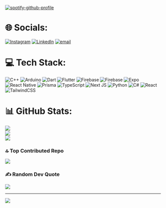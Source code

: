 [![spotify-github-profile](https://spotify-github-profile.kittinanx.com/api/view?uid=12130237199&cover_image=true&theme=natemoo-re&show_offline=false&background_color=121212&interchange=true&bar_color=4eb14f&bar_color_cover=true)](https://spotify-github-profile.kittinanx.com/api/view?uid=12130237199&redirect=true)

# 🌐 Socials:
[![Instagram](https://img.shields.io/badge/Instagram-%23E4405F.svg?logo=Instagram&logoColor=white)](https://instagram.com/ivan.acstg) [![LinkedIn](https://img.shields.io/badge/LinkedIn-%230077B5.svg?logo=linkedin&logoColor=white)](ivan-arturo-acosta-gonzalez) [![email](https://img.shields.io/badge/Email-D14836?logo=gmail&logoColor=white)](mailto:ivanacosta8@outlook.com) 

# 💻 Tech Stack:
![C++](https://img.shields.io/badge/c++-%2300599C.svg?style=plastic&logo=c%2B%2B&logoColor=white) ![Arduino](https://img.shields.io/badge/-Arduino-00979D?style=plastic&logo=Arduino&logoColor=white) ![Dart](https://img.shields.io/badge/dart-%230175C2.svg?style=plastic&logo=dart&logoColor=white) ![Flutter](https://img.shields.io/badge/Flutter-%2302569B.svg?style=plastic&logo=Flutter&logoColor=white) ![Firebase](https://img.shields.io/badge/firebase-%23039BE5.svg?style=plastic&logo=firebase) ![Firebase](https://img.shields.io/badge/firebase-a08021?style=plastic&logo=firebase&logoColor=ffcd34) ![Expo](https://img.shields.io/badge/expo-1C1E24?style=plastic&logo=expo&logoColor=#D04A37) ![React Native](https://img.shields.io/badge/react_native-%2320232a.svg?style=plastic&logo=react&logoColor=%2361DAFB) ![Prisma](https://img.shields.io/badge/Prisma-3982CE?style=plastic&logo=Prisma&logoColor=white) ![TypeScript](https://img.shields.io/badge/typescript-%23007ACC.svg?style=plastic&logo=typescript&logoColor=white) ![Next JS](https://img.shields.io/badge/Next-black?style=plastic&logo=next.js&logoColor=white) ![Python](https://img.shields.io/badge/python-3670A0?style=plastic&logo=python&logoColor=ffdd54) ![C#](https://img.shields.io/badge/c%23-%23239120.svg?style=plastic&logo=csharp&logoColor=white) ![React](https://img.shields.io/badge/react-%2320232a.svg?style=plastic&logo=react&logoColor=%2361DAFB) ![TailwindCSS](https://img.shields.io/badge/tailwindcss-%2338B2AC.svg?style=plastic&logo=tailwind-css&logoColor=white)

# 📊 GitHub Stats:
![](https://github-readme-stats.vercel.app/api?username=ivan-acosta08&theme=apprentice&hide_border=false&include_all_commits=true&count_private=true)<br/>
![](https://nirzak-streak-stats.vercel.app/?user=ivan-acosta08&theme=apprentice&hide_border=false)<br/>
![](https://github-readme-stats.vercel.app/api/top-langs/?username=ivan-acosta08&theme=apprentice&hide_border=false&include_all_commits=true&count_private=true&layout=compact)

### 🔝 Top Contributed Repo
![](https://github-contributor-stats.vercel.app/api?username=ivan-acosta08&limit=5&theme=apprentice&combine_all_yearly_contributions=true)

### ✍️ Random Dev Quote
![](https://quotes-github-readme.vercel.app/api?type=horizontal&theme=dark)

---
[![](https://visitcount.itsvg.in/api?id=ivan-acosta08&icon=5&color=4)](https://visitcount.itsvg.in)

<!-- Proudly created with GPRM ( https://gprm.itsvg.in ) -->
